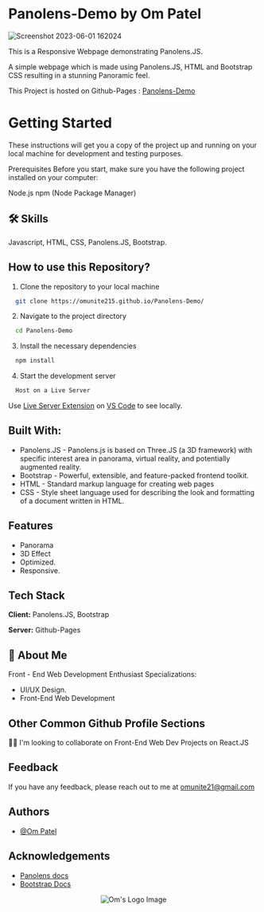 # Panolens-Demo by Om Patel

![Screenshot 2023-06-01 162024](https://github.com/omunite215/Panolens-Demo/assets/78680563/d8fc7927-8067-4eb8-905c-110017ce3236)

This is a Responsive Webpage demonstrating Panolens.JS.

A simple webpage which is made using Panolens.JS, HTML and Bootstrap CSS resulting in a stunning Panoramic feel.

This Project is hosted on Github-Pages : [Panolens-Demo](https://omunite215.github.io/Panolens-Demo/)

# Getting Started
These instructions will get you a copy of the project up and running on your local machine for development and testing purposes.

Prerequisites
Before you start, make sure you have the following project installed on your computer:

Node.js
npm (Node Package Manager)


## 🛠 Skills
Javascript, HTML, CSS, Panolens.JS, Bootstrap.


## How to use this Repository?

1. Clone the repository to your local machine

```bash
  git clone https://omunite215.github.io/Panolens-Demo/

```
2. Navigate to the project directory

```bash
  cd Panolens-Demo
```
3. Install the necessary dependencies
```bash
  npm install
```

4. Start the development server
```bash
  Host on a Live Server 
```

Use [Live Server Extension](https://marketplace.visualstudio.com/items?itemName=ritwickdey.LiveServer) on [VS Code](https://code.visualstudio.com/download) to see locally.

## Built With:

- Panolens.JS - Panolens.js is based on Three.JS (a 3D framework) with specific interest area in panorama, virtual reality, and potentially augmented reality.
- Bootstrap - Powerful, extensible, and feature-packed frontend toolkit.
- HTML - Standard markup language for creating web pages
- CSS - Style sheet language used for describing the look and formatting of a document written in HTML.

## Features

- Panorama
- 3D Effect
- Optimized.
- Responsive.


## Tech Stack

**Client:** Panolens.JS, Bootstrap

**Server:** Github-Pages






## 🚀 About Me
Front - End Web Development Enthusiast
Specializations:
- UI/UX Design.
- Front-End Web Development


## Other Common Github Profile Sections

👯‍♀️ I'm looking to collaborate on Front-End Web Dev Projects on React.JS




## Feedback

If you have any feedback, please reach out to me at omunite21@gmail.com


## Authors

- [@Om Patel](https://github.com/omunite215)


## Acknowledgements

 - [Panolens docs](https://pchen66.github.io/Panolens/#Documentation)
 - [Bootstrap Docs](https://getbootstrap.com/docs/5.3/getting-started/introduction/)



<p align="center">
  <img src="https://github.com/omunite215/hoobank/assets/78680563/eed23408-14a8-4d04-82b6-6d982f1dcca7" alt="Om's Logo Image"/>
</p>
